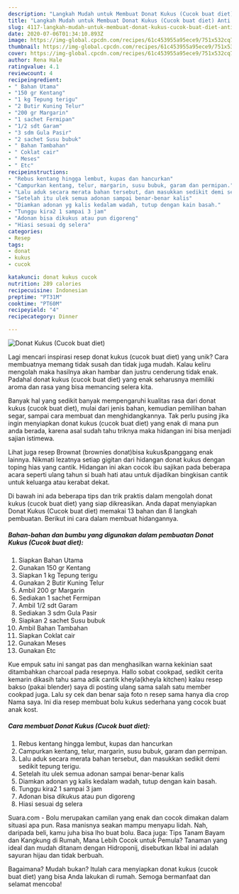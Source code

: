 ```yaml
---
description: "Langkah Mudah untuk Membuat Donat Kukus (Cucok buat diet) Anti Gagal"
title: "Langkah Mudah untuk Membuat Donat Kukus (Cucok buat diet) Anti Gagal"
slug: 4117-langkah-mudah-untuk-membuat-donat-kukus-cucok-buat-diet-anti-gagal
date: 2020-07-06T01:34:10.893Z
image: https://img-global.cpcdn.com/recipes/61c453955a95ece9/751x532cq70/donat-kukus-cucok-buat-diet-foto-resep-utama.jpg
thumbnail: https://img-global.cpcdn.com/recipes/61c453955a95ece9/751x532cq70/donat-kukus-cucok-buat-diet-foto-resep-utama.jpg
cover: https://img-global.cpcdn.com/recipes/61c453955a95ece9/751x532cq70/donat-kukus-cucok-buat-diet-foto-resep-utama.jpg
author: Rena Hale
ratingvalue: 4.1
reviewcount: 4
recipeingredient:
- " Bahan Utama"
- "150 gr Kentang"
- "1 kg Tepung terigu"
- "2 Butir Kuning Telur"
- "200 gr Margarin"
- "1 sachet Fermipan"
- "1/2 sdt Garam"
- "3 sdm Gula Pasir"
- "2 sachet Susu bubuk"
- " Bahan Tambahan"
- " Coklat cair"
- " Meses"
- " Etc"
recipeinstructions:
- "Rebus kentang hingga lembut, kupas dan hancurkan"
- "Campurkan kentang, telur, margarin, susu bubuk, garam dan permipan."
- "Lalu aduk secara merata bahan tersebut, dan masukkan sedikit demi sedikit tepung terigu."
- "Setelah itu ulek semua adonan sampai benar-benar kalis"
- "Diamkan adonan yg kalis kedalam wadah, tutup dengan kain basah."
- "Tunggu kira2 1 sampai 3 jam"
- "Adonan bisa dikukus atau pun digoreng"
- "Hiasi sesuai dg selera"
categories:
- Resep
tags:
- donat
- kukus
- cucok

katakunci: donat kukus cucok 
nutrition: 289 calories
recipecuisine: Indonesian
preptime: "PT31M"
cooktime: "PT60M"
recipeyield: "4"
recipecategory: Dinner

---
```



![Donat Kukus (Cucok buat diet)](https://img-global.cpcdn.com/recipes/61c453955a95ece9/751x532cq70/donat-kukus-cucok-buat-diet-foto-resep-utama.jpg)

Lagi mencari inspirasi resep donat kukus (cucok buat diet) yang unik? Cara membuatnya memang tidak susah dan tidak juga mudah. Kalau keliru mengolah maka hasilnya akan hambar dan justru cenderung tidak enak. Padahal donat kukus (cucok buat diet) yang enak seharusnya memiliki aroma dan rasa yang bisa memancing selera kita.

Banyak hal yang sedikit banyak mempengaruhi kualitas rasa dari donat kukus (cucok buat diet), mulai dari jenis bahan, kemudian pemilihan bahan segar, sampai cara membuat dan menghidangkannya. Tak perlu pusing jika ingin menyiapkan donat kukus (cucok buat diet) yang enak di mana pun anda berada, karena asal sudah tahu triknya maka hidangan ini bisa menjadi sajian istimewa.

Lihat juga resep Brownat (brownies donat)bisa kukus&amp;panggang enak lainnya. Nikmati lezatnya setiap gigitan dari hidangan donat kukus dengan toping hias yang cantik. Hidangan ini akan cocok ibu sajikan pada beberapa acara seperti ulang tahun si buah hati atau untuk dijadikan bingkisan cantik untuk keluarga atau kerabat dekat.


Di bawah ini ada beberapa tips dan trik praktis dalam mengolah donat kukus (cucok buat diet) yang siap dikreasikan. Anda dapat menyiapkan Donat Kukus (Cucok buat diet) memakai 13 bahan dan 8 langkah pembuatan. Berikut ini cara dalam membuat hidangannya.

<!--inarticleads1-->

##### Bahan-bahan dan bumbu yang digunakan dalam pembuatan Donat Kukus (Cucok buat diet):

1. Siapkan  Bahan Utama
1. Gunakan 150 gr Kentang
1. Siapkan 1 kg Tepung terigu
1. Gunakan 2 Butir Kuning Telur
1. Ambil 200 gr Margarin
1. Sediakan 1 sachet Fermipan
1. Ambil 1/2 sdt Garam
1. Sediakan 3 sdm Gula Pasir
1. Siapkan 2 sachet Susu bubuk
1. Ambil  Bahan Tambahan
1. Siapkan  Coklat cair
1. Gunakan  Meses
1. Gunakan  Etc


Kue empuk satu ini sangat pas dan menghasilkan warna kekinian saat ditambahkan charcoal pada resepnya. Hallo sobat cookpad, sedikit cerita kemarin dikasih tahu sama adik cantik kheyla(kheyla kitchen) kalau resep bakso (pakai blender) saya di posting ulang sama salah satu member cookpad juga. Lalu sy cek dan benar saja foto n resep sama hanya dia crop Nama saya. Ini dia resep membuat bolu kukus sederhana yang cocok buat anak kost. 

<!--inarticleads2-->

##### Cara membuat Donat Kukus (Cucok buat diet):

1. Rebus kentang hingga lembut, kupas dan hancurkan
1. Campurkan kentang, telur, margarin, susu bubuk, garam dan permipan.
1. Lalu aduk secara merata bahan tersebut, dan masukkan sedikit demi sedikit tepung terigu.
1. Setelah itu ulek semua adonan sampai benar-benar kalis
1. Diamkan adonan yg kalis kedalam wadah, tutup dengan kain basah.
1. Tunggu kira2 1 sampai 3 jam
1. Adonan bisa dikukus atau pun digoreng
1. Hiasi sesuai dg selera


Suara.com - Bolu merupakan camilan yang enak dan cocok dimakan dalam situasi apa pun. Rasa manisnya seakan mampu menyapu lidah. Nah, daripada beli, kamu juha bisa lho buat bolu. Baca juga: Tips Tanam Bayam dan Kangkung di Rumah, Mana Lebih Cocok untuk Pemula? Tanaman yang ideal dan mudah ditanam dengan Hidroponij, disebutkan Ikbal ini adalah sayuran hijau dan tidak berbuah. 

Bagaimana? Mudah bukan? Itulah cara menyiapkan donat kukus (cucok buat diet) yang bisa Anda lakukan di rumah. Semoga bermanfaat dan selamat mencoba!
